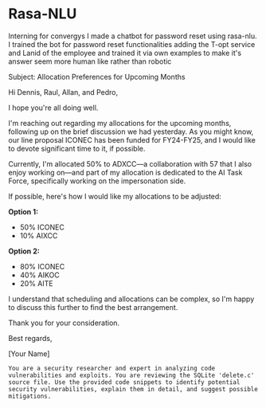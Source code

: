 # Rasa-NLU
Interning for convergys I made a chatbot for password reset using rasa-nlu.
I trained the bot for password reset functionalities adding the T-opt service and Lanid of the employee and trained it via own examples to make it's answer seem more human like rather than robotic


Subject: Allocation Preferences for Upcoming Months

Hi Dennis, Raul, Allan, and Pedro,

I hope you're all doing well.

I'm reaching out regarding my allocations for the upcoming months, following up on the brief discussion we had yesterday. As you might know, our line proposal ICONEC has been funded for FY24-FY25, and I would like to devote significant time to it, if possible.

Currently, I'm allocated 50% to ADXCC—a collaboration with 57 that I also enjoy working on—and part of my allocation is dedicated to the AI Task Force, specifically working on the impersonation side.

If possible, here's how I would like my allocations to be adjusted:

**Option 1:**
- 50% ICONEC
- 10% AIXCC

**Option 2:**
- 80% ICONEC
- 40% AIKOC
- 20% AITE

I understand that scheduling and allocations can be complex, so I'm happy to discuss this further to find the best arrangement.

Thank you for your consideration.

Best regards,

[Your Name]
    

    
    
    You are a security researcher and expert in analyzing code vulnerabilities and exploits. You are reviewing the SQLite 'delete.c' source file. Use the provided code snippets to identify potential security vulnerabilities, explain them in detail, and suggest possible mitigations.
